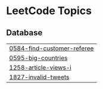 

<!---LeetCode Topics Start-->
# LeetCode Topics
## Database
|  |
| ------- |
| [0584-find-customer-referee](https://github.com/MoatazXI/leetcodeSolutions/tree/master/0584-find-customer-referee) |
| [0595-big-countries](https://github.com/MoatazXI/leetcodeSolutions/tree/master/0595-big-countries) |
| [1258-article-views-i](https://github.com/MoatazXI/leetcodeSolutions/tree/master/1258-article-views-i) |
| [1827-invalid-tweets](https://github.com/MoatazXI/leetcodeSolutions/tree/master/1827-invalid-tweets) |
<!---LeetCode Topics End-->